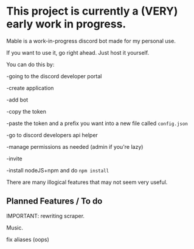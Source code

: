 # This project is currently a (VERY) early work in progress.


Mable is a work-in-progress discord bot made for my personal use.

If you want to use it, go right ahead. Just host it yourself.


You can do this by:

-going to the discord developer portal

-create application

-add bot

-copy the token

-paste the token and a prefix you want into a new file called `config.json`

-go to discord developers api helper

-manage permissions as needed (admin if you're lazy)

-invite

-install nodeJS+npm and do `npm install`


There are many illogical features that may not seem very useful.

## Planned Features / To do


IMPORTANT: rewriting scraper.

Music.

fix aliases (oops)
